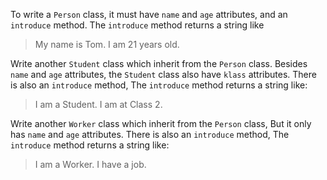 To write a `Person` class, it must have `name` and `age` attributes, and an `introduce` method.
The `introduce` method returns a string like

>My name is Tom. I am 21 years old.

Write another `Student` class which inherit from the `Person` class. 
Besides `name` and `age` attributes, the `Student` class also have `klass` attributes. 
There is also an `introduce` method,
The `introduce` method returns a string like:

>I am a Student. I am at Class 2.

Write another `Worker` class which inherit from the `Person` class,
But it only has `name` and `age` attributes. 
There is also an `introduce` method,
The `introduce` method returns a string like:

>I am a Worker. I have a job.
